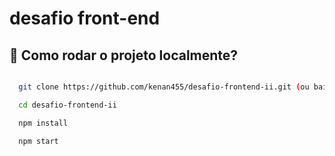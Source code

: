 # desafio front-end

<h2 id="built_with">📝 Como rodar o projeto localmente?</h2>

```bash

  git clone https://github.com/kenan455/desafio-frontend-ii.git (ou baixe o zip)

  cd desafio-frontend-ii

  npm install

  npm start
```
